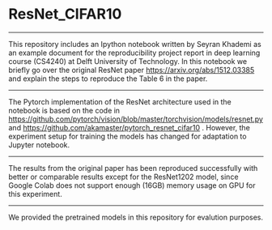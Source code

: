 # ResNet_CIFAR10
----------------
This repository includes an Ipython notebook written by Seyran Khademi as an example document for the reproducibility project report in deep learning course (CS4240) at Delft University of Technology. In this notebook we briefly go over the original ResNet paper https://arxiv.org/abs/1512.03385 and explain the steps to reproduce the Table 6 in the paper.

----------------
The Pytorch implementation of the ResNet architecture used in the notebook is based on the code in https://github.com/pytorch/vision/blob/master/torchvision/models/resnet.py and https://github.com/akamaster/pytorch_resnet_cifar10 . However, the experiment setup for training the models has changed for adaptation to Jupyter notebook. 

----------------
The results from the original paper has been reproduced successfully with better or comparable results except for the ResNet1202 model, since Google Colab does not support enough (16GB) memory usage on GPU for this experiment.  

----------------
We provided the pretrained models in this repository for evalution purposes.  
